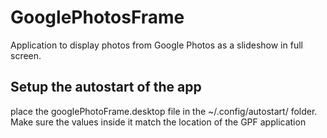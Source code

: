 # GooglePhotosFrame
Application to display photos from Google Photos as a slideshow in full screen.

## Setup the autostart of the app
place the googlePhotoFrame.desktop file in the ~/.config/autostart/ folder. Make sure the values inside it match the location of the GPF application

